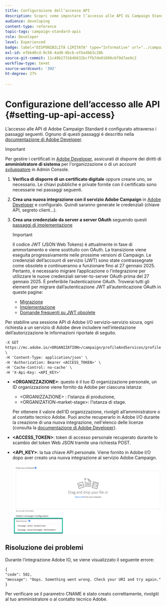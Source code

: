 ```yaml
---
title: Configurazione dell’accesso API
description: Scopri come impostare l’accesso alle API di Campaign Standard.
audience: developing
content-type: reference
topic-tags: campaign-standard-apis
role: Developer
level: Experienced
badge: label="DISPONIBILITÀ LIMITATA" type="Informative" url="../campaign-standard-migration-home.md" tooltip="Limitato agli utenti di Campaign Standard migrati"
exl-id: efbbd0cd-9c56-4ad0-8bcb-efba4b63c28b
source-git-commit: 11c49b273164b632bcffb7de01890c6f9d7ae9c2
workflow-type: tm+mt
source-wordcount: '392'
ht-degree: 27%

---
```


# Configurazione dell’accesso alle API {#setting-up-api-access}

L’accesso alle API di Adobe Campaign Standard è configurato attraverso i passaggi seguenti. Ognuno di questi passaggi è descritto nella [documentazione di Adobe Developer](https://developer.adobe.com/developer-console/docs/guides/#!AdobeDocs/adobeio-auth/master/AuthenticationOverview/ServiceAccountIntegration.md).

>[!IMPORTANT]
>
>Per gestire i certificati in [Adobe Developer](https://developer.adobe.com/), assicurati di disporre dei diritti di **amministratore di sistema** per l&#39;organizzazione o di un account [sviluppatore](https://helpx.adobe.com/it/enterprise/using/manage-developers.html) in Admin Console.

1. **Verifica di disporre di un certificato digitale** oppure creane uno, se necessario. Le chiavi pubbliche e private fornite con il certificato sono necessarie nei passaggi seguenti.
1. **Crea una nuova integrazione con il servizio Adobe Campaign** in [Adobe Developer](https://developer.adobe.com/) e configuralo. Quindi saranno generate le credenziali (chiave API, segreto client...).
1. **Crea una credenziale da server a server OAuth** seguendo questi [passaggi di implementazione](https://developer.adobe.com/developer-console/docs/guides/authentication/ServerToServerAuthentication/implementation/)

   >[!IMPORTANT]
   >
   >Il codice JWT (JSON Web Tokens) è attualmente in fase di ammortamento e viene sostituito con OAuth. La transizione viene eseguita progressivamente nelle prossime versioni di Campaign. Le credenziali dell’account di servizio (JWT) sono state contrassegnate come obsolete e continueranno a funzionare fino al 27 gennaio 2025. Pertanto, è necessario migrare l’applicazione o l’integrazione per utilizzare le nuove credenziali server-to-server OAuth prima del 27 gennaio 2025. È preferibile l’autenticazione OAuth. Troverai tutti gli elementi per migrare dall’autenticazione JWT all’autenticazione OAuth in queste pagine:
   >* [Migrazione](https://developer.adobe.com/developer-console/docs/guides/authentication/ServerToServerAuthentication/migration/)
   >* [Implementazione](https://developer.adobe.com/developer-console/docs/guides/authentication/ServerToServerAuthentication/implementation/)
   >* [Domande frequenti su JWT obsolete](https://developer.adobe.com/developer-console/docs/guides/authentication/ServerToServerAuthentication/faqs/)

Per stabilire una sessione API di Adobe I/O servizio-servizio sicura, ogni richiesta a un servizio di Adobe deve includere nell’intestazione dell’autorizzazione le informazioni riportate di seguito.

```
-X GET https://mc.adobe.io/<ORGANIZATION>/campaign/profileAndServices/profile \
-H 'Content-Type: application/json' \
-H 'Authorization: Bearer <ACCESS_TOKEN>' \
-H 'Cache-Control: no-cache' \
-H 'X-Api-Key: <API_KEY>'
```

* **&lt;ORGANIZZAZIONE>**: questo è il tuo ID organizzazione personale, un ID organizzazione viene fornito da Adobe per ciascuna istanza:

   * &lt;ORGANIZZAZIONE> : l’istanza di produzione,
   * &lt;ORGANIZATION-market-stage>: l’istanza di stage.

  Per ottenere il valore dell’ID organizzazione, rivolgiti all’amministratore o al contatto tecnico Adobe. Puoi anche recuperarlo in Adobe I/O durante la creazione di una nuova integrazione, nell&#39;elenco delle licenze (consulta la <a href="https://developer.adobe.com/developer-console/docs/guides/authentication/">documentazione di Adobe Developer</a>).

* **&lt;ACCESS_TOKEN>**: token di accesso personale recuperato durante lo scambio del token Web JSON tramite una richiesta POST.

* **&lt;API_KEY>**: la tua chiave API personale. Viene fornito in Adobe I/O dopo aver creato una nuova integrazione al servizio Adobe Campaign.

  ![testo alternativo](assets/tenant.png)

## Risoluzione dei problemi

Durante l’integrazione Adobe IO, se viene visualizzato il seguente errore:

```
{ 
"code": 502, 
"message": "Oops. Something went wrong. Check your URI and try again." 
}
```


Per verificare se il parametro CNAME è stato creato correttamente, rivolgiti al tuo amministratore o al contatto tecnico Adobe.
